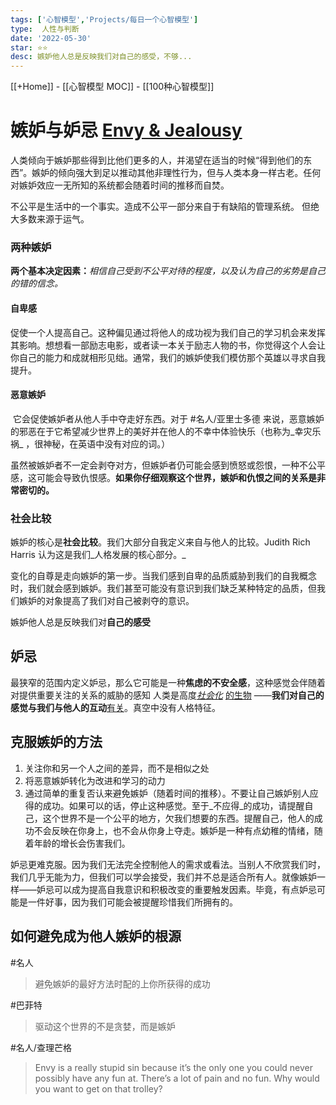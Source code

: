 ```yaml
---
tags: ['心智模型','Projects/每日一个心智模型']
type:  人性与判断
date: '2022-05-30'
star: ⭐⭐
desc: 嫉妒他人总是反映我们对自己的感受，不够...
---
```

[[+Home]] - [[心智模型 MOC]] - [[100种心智模型]]


# 嫉妒与妒忌 **[Envy & Jealousy](https://www.farnamstreetblog.com/2016/08/mental-model-bias-envy-jealousy/)**

人类倾向于嫉妒那些得到比他们更多的人，并渴望在适当的时候“得到他们的东西”。嫉妒的倾向强大到足以推动其他非理性行为，但与人类本身一样古老。任何对嫉妒效应一无所知的系统都会随着时间的推移而自焚。


不公平是生活中的一个事实。造成不公平一部分来自于有缺陷的管理系统。 但绝大多数来源于运气。


### 两种嫉妒
**两个基本决定因素：**_相信自己受到不公平对待的程度，以及认为自己的劣势是自己的错的信念。_

#### 自卑感
促使一个人提高自己。这种偏见通过将他人的成功视为我们自己的学习机会来发挥其影响。想想看一部励志电影，或者读一本关于励志人物的书，你觉得这个人会让你自己的能力和成就相形见绌。通常，我们的嫉妒使我们模仿那个英雄以寻求自我提升。

#### 恶意嫉妒
 它会促使嫉妒者从他人手中夺走好东西。对于 #名人/亚里士多德 来说，恶意嫉妒的邪恶在于它希望减少世界上的美好并在他人的不幸中体验快乐（也称为_幸灾乐祸_ ，很神秘，在英语中没有对应的词。）

虽然被嫉妒者不一定会剥夺对方，但嫉妒者仍可能会感到愤怒或怨恨，一种不公平感，这可能会导致仇恨感。**如果你仔细观察这个世界，嫉妒和仇恨之间的关系是非常密切的。**



### 社会比较
嫉妒的核心是**社会比较**。我们大部分自我定义来自与他人的比较。Judith Rich Harris 认为这是我们_人格发展的核心部分。_

变化的自尊是走向嫉妒的第一步。当我们感到自卑的品质威胁到我们的自我概念时，我们就会感到嫉妒。我们甚至可能没有意识到我们缺乏某种特定的品质，但我们嫉妒的对象提高了我们对自己被剥夺的意识。

嫉妒他人总是反映我们对**自己的感受**



## 妒忌
最狭窄的范围内定义妒忌，那么它可能是一种**焦虑的不安全感**，这种感觉会伴随着对提供重要关注的关系的威胁的感知
人类是高度[_社会化_](https://www.farnamstreetblog.com/2016/05/lewis-thomas-on-our-social-nature-and-getting-the-air-right/) [的生物](https://www.farnamstreetblog.com/2016/05/lewis-thomas-on-our-social-nature-and-getting-the-air-right/) ——**我们对自己的感觉与我们与他人的互动**[有关](https://www.farnamstreetblog.com/2016/05/lewis-thomas-on-our-social-nature-and-getting-the-air-right/)。真空中没有人格特征。


## 克服嫉妒的方法
1. 关注你和另一个人之间的差异，而不是相似之处
2. 将恶意嫉妒转化为改进和学习的动力
3. 通过简单的重复否认来避免嫉妒（随着时间的推移）。不要让自己嫉妒别人应得的成功。如果可以的话，停止这种感觉。至于_不应得_的成功，请提醒自己，这个世界不是一个公平的地方，欠我们想要的东西。提醒自己，他人的成功不会反映在你身上，也不会从你身上夺走。嫉妒是一种有点幼稚的情绪，随着年龄的增长会伤害我们。


妒忌更难克服。因为我们无法完全控制他人的需求或看法。当别人不欣赏我们时，我们几乎无能为力，但我们可以学会接受，我们并不总是适合所有人。就像嫉妒一样——妒忌可以成为提高自我意识和积极改变的重要触发因素。毕竟，有点妒忌可能是一件好事，因为我们可能会被提醒珍惜我们所拥有的。



## 如何避免成为他人嫉妒的根源
#名人 
>避免嫉妒的最好方法时配的上你所获得的成功


#巴菲特 
>驱动这个世界的不是贪婪，而是嫉妒

#名人/查理芒格 
>Envy is a really stupid sin because it’s the only one you could never possibly have any fun at. There’s a lot of pain and no fun. Why would you want to get on that trolley?